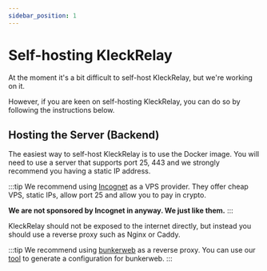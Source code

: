 ```yaml
---
sidebar_position: 1
---
```


# Self-hosting KleckRelay

At the moment it's a bit difficult to self-host KleckRelay, but we're working on it.

However, if you are keen on self-hosting KleckRelay, you can do so by following the instructions below.

## Hosting the Server (Backend)

The easiest way to self-host KleckRelay is to use the Docker image.
You will need to use a server that supports port 25, 443 and we strongly recommend you having a static IP address.

:::tip
We recommend using [Incognet](https://incognet.io/) as a VPS provider.
They offer cheap VPS, static IPs, allow port 25 and allow you to pay in crypto.

**We are not sponsored by Incognet in anyway. We just like them.**
:::

KleckRelay should not be exposed to the internet directly, but instead you should use a reverse proxy such as 
Nginx or Caddy.

:::tip
We recommend using [bunkerweb](https://github.com/bunkerity/bunkerweb) as a reverse proxy.
You can use our [tool](#tool) to generate a configuration for bunkerweb.
:::
